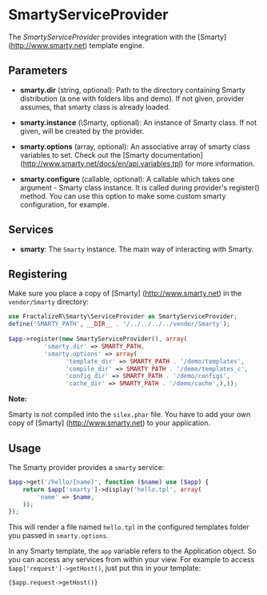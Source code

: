 SmartyServiceProvider
===================

The *SmartyServiceProvider* provides integration with the [Smarty] (http://www.smarty.net) template engine.

Parameters
----------

* **smarty.dir** (string, optional): Path to the directory containing Smarty distribution (a one with folders libs and demo).
If not given, provider assumes, that smarty class is already loaded.

* **smarty.instance** (\Smarty, optional): An instance of Smarty class. If not given, will be created by the provider.

* **smarty.options** (array, optional): An associative array of smarty class variables to set.
Check out the [Smarty documentation] (http://www.smarty.net/docs/en/api.variables.tpl) for more information.

* **smarty.configure** (callable, optional): A callable which takes one argument - Smarty class instance.
It is called during provider's register() method. You can use this option to make some custom smarty configuration, for example.

Services
--------

* **smarty**: The ``Smarty`` instance. The main way of interacting with Smarty.

Registering
-----------

Make sure you place a copy of [Smarty] (http://www.smarty.net) in the ``vendor/Smarty`` directory:

```php
use FractalizeR\Smarty\ServiceProvider as SmartyServiceProvider;
define('SMARTY_PATH', __DIR__ . '/../../../../vendor/Smarty');
        
$app->register(new SmartyServiceProvider(), array(
          'smarty.dir' => SMARTY_PATH,
          'smarty.options' => array(
                'template_dir' => SMARTY_PATH . '/demo/templates',
                'compile_dir' => SMARTY_PATH . '/demo/templates_c',
                'config_dir' => SMARTY_PATH . '/demo/configs',
                'cache_dir' => SMARTY_PATH . '/demo/cache',),));
```

**Note:**

Smarty is not compiled into the ``silex.phar`` file.
You have to add your own copy of [Smarty] (http://www.smarty.net) to your application.

Usage
-----

The Smarty provider provides a ``smarty`` service:

```php
$app->get('/hello/{name}', function ($name) use ($app) {
    return $app['smarty']->display('hello.tpl', array(
        'name' => $name,
    ));
});
```

This will render a file named ``hello.tpl`` in the configured templates folder you passed in ``smarty.options``.

In any Smarty template, the ``app`` variable refers to the Application object.
So you can access any services from within your view. For example to access
``$app['request']->getHost()``, just put this in your template:

```
{$app.request->getHost()}
```
